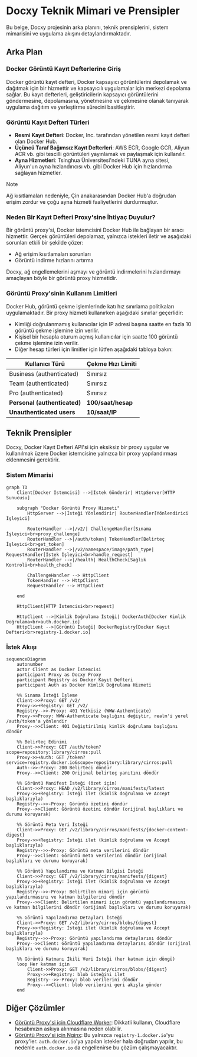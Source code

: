 # Docxy Teknik Mimari ve Prensipler

Bu belge, Docxy projesinin arka planını, teknik prensiplerini, sistem mimarisini ve uygulama akışını detaylandırmaktadır.

## Arka Plan

### Docker Görüntü Kayıt Defterlerine Giriş

Docker görüntü kayıt defteri, Docker kapsayıcı görüntülerini depolamak ve dağıtmak için bir hizmettir ve kapsayıcılı uygulamalar için merkezi depolama sağlar. Bu kayıt defterleri, geliştiricilerin kapsayıcı görüntülerini göndermesine, depolamasına, yönetmesine ve çekmesine olanak tanıyarak uygulama dağıtım ve yerleştirme sürecini basitleştirir.

### Görüntü Kayıt Defteri Türleri

- **Resmi Kayıt Defteri**: Docker, Inc. tarafından yönetilen resmi kayıt defteri olan Docker Hub.
- **Üçüncü Taraf Bağımsız Kayıt Defterleri**: AWS ECR, Google GCR, Aliyun ACR vb. gibi tescilli görüntüleri yayınlamak ve paylaşmak için kullanılır.
- **Ayna Hizmetleri**: Tsinghua Üniversitesi'ndeki TUNA ayna sitesi, Aliyun'un ayna hızlandırıcısı vb. gibi Docker Hub için hızlandırma sağlayan hizmetler.

> [!NOTE]
> Ağ kısıtlamaları nedeniyle, Çin anakarasından Docker Hub'a doğrudan erişim zordur ve çoğu ayna hizmeti faaliyetlerini durdurmuştur.

### Neden Bir Kayıt Defteri Proxy'sine İhtiyaç Duyulur?

Bir görüntü proxy'si, Docker istemcisini Docker Hub ile bağlayan bir aracı hizmettir. Gerçek görüntüleri depolamaz, yalnızca istekleri iletir ve aşağıdaki sorunları etkili bir şekilde çözer:

- Ağ erişim kısıtlamaları sorunları
- Görüntü indirme hızlarını artırma

Docxy, ağ engellemelerini aşmayı ve görüntü indirmelerini hızlandırmayı amaçlayan böyle bir görüntü proxy hizmetidir.

### Görüntü Proxy'sinin Kullanım Limitleri

Docker Hub, görüntü çekme işlemlerinde katı hız sınırlama politikaları uygulamaktadır. Bir proxy hizmeti kullanırken aşağıdaki sınırlar geçerlidir:

- Kimliği doğrulanmamış kullanıcılar için IP adresi başına saatte en fazla 10 görüntü çekme işlemine izin verilir.
- Kişisel bir hesapla oturum açmış kullanıcılar için saatte 100 görüntü çekme işlemine izin verilir.
- Diğer hesap türleri için limitler için lütfen aşağıdaki tabloya bakın:

| Kullanıcı Türü               | Çekme Hızı Limiti        |
| ---------------------------- | ------------------------ |
| Business (authenticated)     | Sınırsız                 |
| Team (authenticated)         | Sınırsız                 |
| Pro (authenticated)          | Sınırsız                 |
| **Personal (authenticated)** | **100/saat/hesap**       |
| **Unauthenticated users**    | **10/saat/IP**           |

## Teknik Prensipler

Docxy, Docker Kayıt Defteri API'si için eksiksiz bir proxy uygular ve kullanılmak üzere Docker istemcisine yalnızca bir proxy yapılandırması eklenmesini gerektirir.

### Sistem Mimarisi

```mermaid
graph TD
    Client[Docker İstemcisi] -->|İstek Gönderir| HttpServer[HTTP Sunucusu]
    
    subgraph "Docker Görüntü Proxy Hizmeti"
        HttpServer -->|İsteği Yönlendirir| RouterHandler[Yönlendirici İşleyici]
        
        RouterHandler -->|/v2/| ChallengeHandler[Sınama İşleyici<br>proxy_challenge]
        RouterHandler -->|/auth/token| TokenHandler[Belirteç İşleyici<br>get_token]
        RouterHandler -->|/v2/namespace/image/path_type| RequestHandler[İstek İşleyici<br>handle_request]
        RouterHandler -->|/health| HealthCheck[Sağlık Kontrolü<br>health_check]
        
        ChallengeHandler --> HttpClient
        TokenHandler --> HttpClient
        RequestHandler --> HttpClient
        
    end
    
    HttpClient[HTTP İstemcisi<br>reqwest]
    
    HttpClient -->|Kimlik Doğrulama İsteği| DockerAuth[Docker Kimlik Doğrulama<br>auth.docker.io]
    HttpClient -->|Görüntü İsteği| DockerRegistry[Docker Kayıt Defteri<br>registry-1.docker.io]
```

### İstek Akışı

```mermaid
sequenceDiagram
    autonumber
    actor Client as Docker İstemcisi
    participant Proxy as Docxy Proxy
    participant Registry as Docker Kayıt Defteri
    participant Auth as Docker Kimlik Doğrulama Hizmeti
    
    %% Sınama İsteği İşleme
    Client->>Proxy: GET /v2/
    Proxy->>+Registry: GET /v2/
    Registry-->>-Proxy: 401 Yetkisiz (WWW-Authenticate)
    Proxy->>Proxy: WWW-Authenticate başlığını değiştir, realm'i yerel /auth/token'a yönlendir
    Proxy-->>Client: 401 Değiştirilmiş kimlik doğrulama başlığını döndür
    
    %% Belirteç Edinimi
    Client->>Proxy: GET /auth/token?scope=repository:library/cirros:pull
    Proxy->>+Auth: GET /token?service=registry.docker.io&scope=repository:library/cirros:pull
    Auth-->>-Proxy: 200 Belirteci döndür
    Proxy-->>Client: 200 Orijinal belirteç yanıtını döndür
    
    %% Görüntü Manifest İsteği (özet için)
    Client->>Proxy: HEAD /v2/library/cirros/manifests/latest
    Proxy->>+Registry: İsteği ilet (kimlik doğrulama ve Accept başlıklarıyla)
    Registry-->>-Proxy: Görüntü özetini döndür
    Proxy-->>Client: Görüntü özetini döndür (orijinal başlıkları ve durumu koruyarak)

    %% Görüntü Meta Veri İsteği
    Client->>Proxy: GET /v2/library/cirros/manifests/{docker-content-digest}
    Proxy->>+Registry: İsteği ilet (kimlik doğrulama ve Accept başlıklarıyla)
    Registry-->>-Proxy: Görüntü meta verilerini döndür
    Proxy-->>Client: Görüntü meta verilerini döndür (orijinal başlıkları ve durumu koruyarak)

    %% Görüntü Yapılandırma ve Katman Bilgisi İsteği
    Client->>Proxy: GET /v2/library/cirros/manifests/{digest}
    Proxy->>+Registry: İsteği ilet (kimlik doğrulama ve Accept başlıklarıyla)
    Registry-->>-Proxy: Belirtilen mimari için görüntü yapılandırmasını ve katman bilgilerini döndür
    Proxy-->>Client: Belirtilen mimari için görüntü yapılandırmasını ve katman bilgilerini döndür (orijinal başlıkları ve durumu koruyarak)

    %% Görüntü Yapılandırma Detayları İsteği
    Client->>Proxy: GET /v2/library/cirros/blobs/{digest}
    Proxy->>+Registry: İsteği ilet (kimlik doğrulama ve Accept başlıklarıyla)
    Registry-->>-Proxy: Görüntü yapılandırma detaylarını döndür
    Proxy-->>Client: Görüntü yapılandırma detaylarını döndür (orijinal başlıkları ve durumu koruyarak)
    
    %% Görüntü Katmanı İkili Veri İsteği (her katman için döngü)
    loop Her katman için
        Client->>Proxy: GET /v2/library/cirros/blobs/{digest}
        Proxy->>+Registry: blob isteğini ilet
        Registry-->>-Proxy: blob verilerini döndür
        Proxy-->>Client: blob verilerini geri akışla gönder
    end
```

## Diğer Çözümler

- [Görüntü Proxy'si için Cloudflare Worker](https://voxsay.com/posts/china-docker-registry-proxy-guide/): Dikkatli kullanın, Cloudflare hesabınızın askıya alınmasına neden olabilir.
- [Görüntü Proxy'si için Nginx](https://voxsay.com/posts/china-docker-registry-proxy-guide/): Bu yalnızca `registry-1.docker.io`'yu proxy'ler. `auth.docker.io`'ya yapılan istekler hala doğrudan yapılır, bu nedenle `auth.docker.io` da engellenirse bu çözüm çalışmayacaktır.